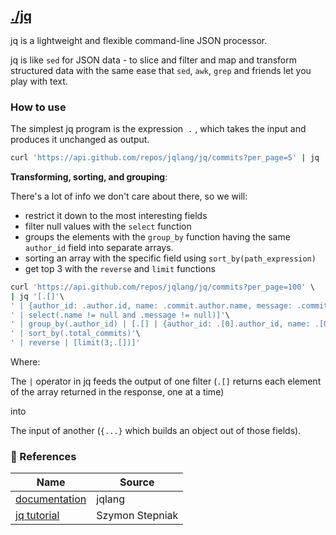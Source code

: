 ## [./jq](https://jqlang.github.io/jq/)

jq is a lightweight and flexible command-line JSON processor.

jq is like `sed` for JSON data - to slice and filter and map and transform structured data with the same ease that `sed`, `awk`, `grep` and friends let you play with text.

### How to use

The simplest jq program is the expression <code style="border-radius: 4px; padding: 2px 4px">.</code>, which takes the input and produces it unchanged as output.

```ruby
curl 'https://api.github.com/repos/jqlang/jq/commits?per_page=5' | jq '.'
```

**Transforming, sorting, and grouping**:

There's a lot of info we don't care about there, so we will:

- restrict it down to the most interesting fields
- filter null values with the `select` function
- groups the elements with the `group_by` function having the same `author_id` field into separate arrays.
- sorting an array with the specific field using `sort_by(path_expression)`
- get top 3 with the `reverse` and `limit` functions

```ruby
curl 'https://api.github.com/repos/jqlang/jq/commits?per_page=100' \
| jq '[.[]'\
' | {author_id: .author.id, name: .commit.author.name, message: .commit.message}'\
' | select(.name != null and .message != null)]'\
' | group_by(.author_id) | [.[] | {author_id: .[0].author_id, name: .[0].name, total_commits: . | length }]'\
' | sort_by(.total_commits)'\
' | reverse | [limit(3;.[])]'
```

Where:

The `|` operator in jq feeds the output of one filter (`.[]` returns each element of the array returned in the response, one at a time)

into

The input of another (`{...}` which builds an object out of those fields).

### 📄 References

| Name                                                                                    | Source          |
| --------------------------------------------------------------------------------------- | --------------- |
| [documentation](https://jqlang.github.io/jq/tutorial/)                                  | jqlang          |
| [jq tutorial](https://www.youtube.com/playlist?list=PLKaiHc24qCTSOGkkEpeIMupEmnInqHbbV) | Szymon Stepniak |
